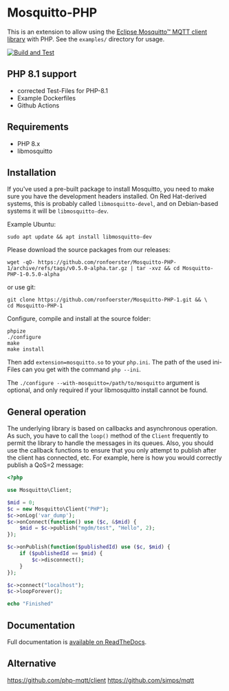 # Mosquitto-PHP

This is an extension to allow using the [Eclipse Mosquitto™ MQTT client library](http://mosquitto.org) with PHP. See the `examples/` directory for usage.

[![Build and Test](https://github.com/ronfoerster/Mosquitto-PHP-1/actions/workflows/build-and-test.yml/badge.svg)](https://github.com/ronfoerster/Mosquitto-PHP-1/actions/workflows/build-and-test.yml)

## PHP 8.1 support
* corrected Test-Files for PHP-8.1
* Example Dockerfiles
* Github Actions 

## Requirements

* PHP 8.x
* libmosquitto

## Installation

If you've used a pre-built package to install Mosquitto, you need to make sure you have the development headers installed. On Red Hat-derived systems, this is probably called `libmosquitto-devel`, and on Debian-based systems it will be `libmosquitto-dev`.

Example Ubuntu:
````
sudo apt update && apt install libmosquitto-dev
````
Please download the source packages from our releases:
````
wget -qO- https://github.com/ronfoerster/Mosquitto-PHP-1/archive/refs/tags/v0.5.0-alpha.tar.gz | tar -xvz && cd Mosquitto-PHP-1-0.5.0-alpha
````
or use git:
````
git clone https://github.com/ronfoerster/Mosquitto-PHP-1.git && \
cd Mosquitto-PHP-1
````
Configure, compile and install at the source folder:
````
phpize
./configure 
make
make install
````
Then add `extension=mosquitto.so` to your `php.ini`. The path of the used ini-Files can you get with the command `php --ini`.

The `./configure --with-mosquitto=/path/to/mosquitto` argument is optional, and only required if your libmosquitto install cannot be found. 

## General operation

The underlying library is based on callbacks and asynchronous operation. As such, you have to call the `loop()` method of the `Client` frequently to permit the library to handle the messages in its queues. Also, you should use the callback functions to ensure that you only attempt to publish after the client has connected, etc. For example, here is how you would correctly publish a QoS=2 message:

```php
<?php

use Mosquitto\Client;

$mid = 0;
$c = new Mosquitto\Client("PHP");
$c->onLog('var_dump');
$c->onConnect(function() use ($c, &$mid) {
    $mid = $c->publish("mgdm/test", "Hello", 2);
});

$c->onPublish(function($publishedId) use ($c, $mid) {
    if ($publishedId == $mid) {
        $c->disconnect();
    }
});

$c->connect("localhost");
$c->loopForever();

echo "Finished"
```

## Documentation

Full documentation is [available on ReadTheDocs](http://mosquitto-php.readthedocs.io/).

## Alternative
https://github.com/php-mqtt/client
https://github.com/simps/mqtt
